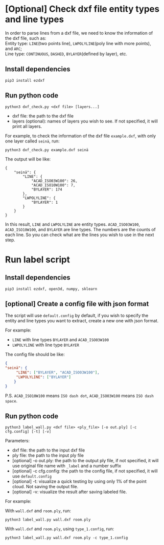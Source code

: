 # [Optional] Check dxf file entity types and line types

In order to parse lines from a dxf file, we need to know the information of the dxf file, such as:  
Entity type: `LINE`(two points line), `LWPOLYLINE`(poly line with more points), and `ARC`;  
Line type: `CONTINUOUS`, `DASHED`, `BYLAYER`(defined by layer), etc.

## Install dependencies

```
pip3 install ezdxf
```

## Run python code

`python3 dxf_check.py <dxf file> [layers...]`
- dxf file: the path to the dxf file
- layers (optional): names of layers you wish to see. If not specified, it will print all
  layers.

For example, to check the information of the dxf file `example.dxf`, with only one layer called `seinä`,
run:
```
python3 dxf_check.py example.dxf seinä
```

The output will be like:

```
{
    "seinä": {
        "LINE": {
            "ACAD_ISO03W100": 26,
            "ACAD_ISO10W100": 7,
            "BYLAYER": 174
        },
        "LWPOLYLINE": {
            "BYLAYER": 1
        }
    }
}

```
In this result, `LINE` and `LWPOLYLINE` are entity types. `ACAD_ISO03W100`, `ACAD_ISO10W100`, and `BYLAYER` are line types. The numbers are the counts of each line. So you can check what are the lines you wish to use in the next step.

# Run label script
## Install dependencies

```
pip3 install ezdxf, open3d, numpy, sklearn
```

## [optional] Create a config file with json format
The script will use `default.config` by default, if you wish to specify the entity and line types you want to extract, create a new one with json format.

For example:  
- `LINE` with line types `BYLAYER` and `ACAD_ISO03W100`
- `LWPOLYLINE` with line type `BYLAYER`

The config file should be like:

```json
{
"seinä": {
     "LINE": ["BYLAYER", "ACAD_ISO03W100"],
     "LWPOLYLINE": ["BYLAYER"]
    }
}
```
P.S. `ACAD_ISO10W100` means `ISO dash dot`, `ACAD_ISO03W100` means `ISO dash space`.

## Run python code

`python3 label_wall.py <dxf file> <ply_file> [-o out.ply] [-c cfg.config] [-t] [-v]`  

Parameters:
- dxf file: the path to the input dxf file
- ply file: the path to the input ply file
- [optional] -o out.ply: the path to the output ply file, if not specified, it will use original file name with `_label` and a number suffix
- [optional] -c cfg.config: the path to the config file, if not specified, it will use `default.config`
- [optional] -t: visualize a quick testing by using only 1% of the point cloud. Not saving the output file.
- [optional] -v: visualize the result after saving labeled file.

For example:

With `wall.dxf` and `room.ply`, run:
```
python3 label_wall.py wall.dxf room.ply
```

With `wall.dxf` and `room.ply`, using `type_1.config`, run:
```
python3 label_wall.py wall.dxf room.ply -c type_1.config
```